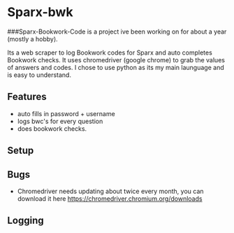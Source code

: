 # Sparx-bwk
###Sparx-Bookwork-Code is a project ive been working on for about a year (mostly a hobby).

Its a web scraper to log Bookwork codes for Sparx and auto completes Bookwork checks. It uses chromedriver (google chrome) to grab the values of answers and codes. I chose to use python as its my main launguage and is easy to understand.

## Features
* auto fills in password + username
* logs bwc's for every question
* does bookwork checks.

## Setup



## Bugs
* Chromedriver needs updating about twice every month, you can download it here https://chromedriver.chromium.org/downloads

## Logging
